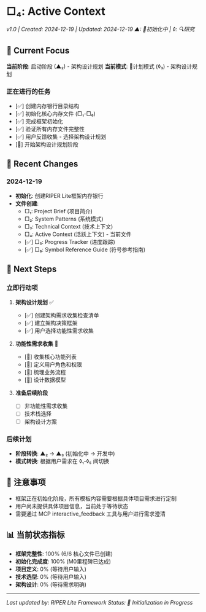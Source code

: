 # □₄: Active Context
*v1.0 | Created: 2024-12-19 | Updated: 2024-12-19*
*▲: 🚧初始化中 | ◊: 🔍研究*

## 🔮 Current Focus
**当前阶段**: 启动阶段 (▲₂) - 架构设计规划
**当前模式**: 📝计划模式 (◊₃) - 架构设计规划

### 正在进行的任务
- [✅] 创建内存银行目录结构
- [✅] 初始化核心内存文件 (□₁-□₆)
- [✅] 完成框架初始化
- [✅] 验证所有内存文件完整性
- [✅] 用户反馈收集 - 选择架构设计规划
- [🔄] 开始架构设计规划阶段

## 🔄 Recent Changes
### 2024-12-19
- **初始化**: 创建RIPER Lite框架内存银行
- **文件创建**: 
  - □₁: Project Brief (项目简介)
  - □₂: System Patterns (系统模式)
  - □₃: Technical Context (技术上下文)
  - □₄: Active Context (活跃上下文) - 当前文件
  - [✅] □₅: Progress Tracker (进度跟踪)
  - [✅] □₆: Symbol Reference Guide (符号参考指南)

## 🏁 Next Steps
### 立即行动项
1. **架构设计规划** ✅
   - [✅] 创建架构需求收集检查清单
   - [✅] 建立架构决策框架
   - [✅] 用户选择功能性需求收集

2. **功能性需求收集** 🔄
   - [🔄] 收集核心功能列表
   - [🔄] 定义用户角色和权限
   - [🔄] 梳理业务流程
   - [🔄] 设计数据模型

3. **准备后续阶段**
   - [ ] 非功能性需求收集
   - [ ] 技术栈选择
   - [ ] 架构设计方案

### 后续计划
- **阶段转换**: ▲₂ → ▲₃ (初始化中 → 开发中)
- **模式转换**: 根据用户需求在 ◊₁-◊₅ 间切换

## 🚨 注意事项
- 框架正在初始化阶段，所有模板内容需要根据具体项目需求进行定制
- 用户尚未提供具体项目信息，当前处于等待状态
- 需要通过 MCP interactive_feedback 工具与用户进行需求澄清

## 📊 当前状态指标
- **框架完整性**: 100% (6/6 核心文件已创建)
- **初始化完成度**: 100% (M0里程碑已达成)
- **项目定义**: 0% (等待用户输入)
- **技术选型**: 0% (等待用户输入)
- **架构设计**: 0% (等待需求明确)

---
*Last updated by: RIPER Lite Framework*
*Status: 🚧 Initialization in Progress*
